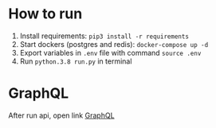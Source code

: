 # How to run

1. Install requirements: `pip3 install -r requirements`
2. Start dockers (postgres and redis): `docker-compose up -d`
3. Export variables in `.env` file with command `source .env`   
4. Run `python.3.8 run.py` in terminal

# GraphQL
After run api, open link
<a href="http://127.0.0.1:8000/" target="_blank">GraphQL<a>